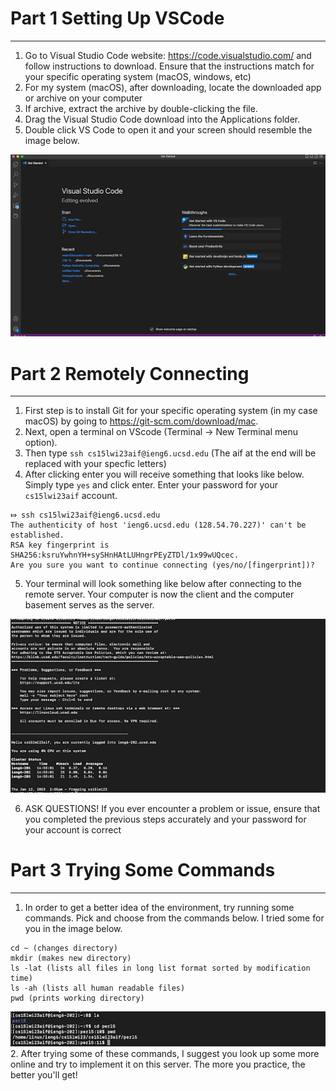 # Part 1 Setting Up VSCode
---
1.  Go to Visual Studio Code website: https://code.visualstudio.com/ and follow instructions to download. Ensure that the instructions match for your specific operating system (macOS, windows, etc)
2.  For my system (macOS), after downloading, locate the downloaded app or archive on your computer
3.  If archive, extract the archive by double-clicking the file.
4.  Drag the Visual Studio Code download into the Applications folder. 
5.  Double click VS Code to open it and your screen should resemble the image below.

![Image](vscode.png)

# Part 2 Remotely Connecting
---
1. First step is to install Git for your specific operating system (in my case macOS) by going to https://git-scm.com/download/mac.
2. Next, open a terminal on VScode (Terminal -> New Terminal menu option).
3. Then type `ssh cs15lwi23aif@ieng6.ucsd.edu` (The aif at the end will be replaced with your specfic letters)
4. After clicking enter you will receive something that looks like below. Simply type `yes` and click enter. Enter your password for your `cs15lwi23aif` account.
```
⤇ ssh cs15lwi23aif@ieng6.ucsd.edu
The authenticity of host 'ieng6.ucsd.edu (128.54.70.227)' can't be established.
RSA key fingerprint is SHA256:ksruYwhnYH+sySHnHAtLUHngrPEyZTDl/1x99wUQcec.
Are you sure you want to continue connecting (yes/no/[fingerprint])? 
```
5. Your terminal will look something like below after connecting to the remote server. Your computer is now the client and the computer basement serves as the server.

![Image](remoteConnect.png)

6. ASK QUESTIONS! If you ever encounter a problem or issue, ensure that you completed the previous steps accurately and your password for your account is correct


# Part 3 Trying Some Commands
---
1. In order to get a better idea of the environment, try running some commands. Pick and choose from the commands below. I tried some for you in the image below.
```
cd ~ (changes directory)
mkdir (makes new directory)
ls -lat (lists all files in long list format sorted by modification time)
ls -ah (lists all human readable files)
pwd (prints working directory)
```
![Image](commands.png)
2. After trying some of these commands, I suggest you look up some more online and try to implement it on this server. The more you practice, the better you'll get!
